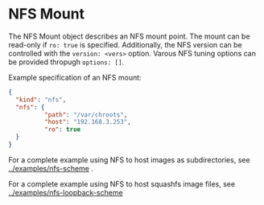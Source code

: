 # NFS Mount

The NFS Mount object describes an NFS mount point.  The mount can be read-only if `ro: true` is specified.  Additionally, the NFS version can be controlled with the `version: <vers>` option.  Varous NFS tuning options can be provided thropugh `options: []`.

Example specification of an NFS mount:

```json
{
  "kind": "nfs",
  "nfs": {
          "path": "/var/chroots",
          "host": "192.168.3.253",
          "ro": true
  }
}
```

For a complete example using NFS to host images as subdirectories, see [../examples/nfs-scheme](../examples/nfs-scheme.md) .

For a complete example using NFS to host squashfs image files, see [../examples/nfs-loopback-scheme](../examples/nfs-loopback-scheme.md)
